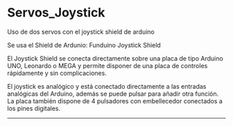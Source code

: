 # Servos_Joystick
Uso de dos servos con el joystick shield de arduino

Se usa el Shield de Ardunio: Funduino Joystick Shield
  
  El Joystick Shield se conecta directamente sobre una placa de tipo Arduino UNO, Leonardo o MEGA y permite 
  disponer de una placa de controles rápidamente y sin complicaciones. 
  
  El joystick es analógico y está conectado directamente a las entradas analógicas del Arduino, además se puede
  pulsar para añadir otra función. La placa también dispone de 4 pulsadores con embellecedor conectados a los 
  pines digitales.

---
